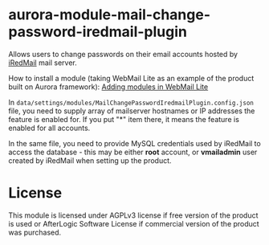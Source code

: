 # aurora-module-mail-change-password-iredmail-plugin

Allows users to change passwords on their email accounts hosted by [iRedMail](http://www.iredmail.org/) mail server.

How to install a module (taking WebMail Lite as an example of the product built on Aurora framework): [Adding modules in WebMail Lite](https://afterlogic.com/docs/webmail-lite-8/installation/adding-modules)

In `data/settings/modules/MailChangePasswordIredmailPlugin.config.json` file, you need to supply array of mailserver hostnames or IP addresses the feature is enabled for. If you put "*" item there, it means the feature is enabled for all accounts.

In the same file, you need to provide MySQL credentials used by iRedMail to access the database - this may be either **root** account, or **vmailadmin** user created by iRedMail when setting up the product.

# License
This module is licensed under AGPLv3 license if free version of the product is used or AfterLogic Software License if commercial version of the product was purchased.
